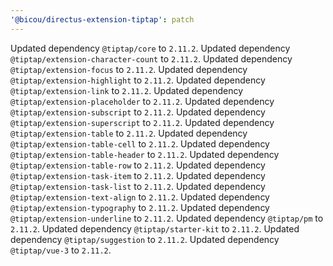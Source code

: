 ```yaml
---
'@bicou/directus-extension-tiptap': patch
---
```


Updated dependency `@tiptap/core` to `2.11.2`.
Updated dependency `@tiptap/extension-character-count` to `2.11.2`.
Updated dependency `@tiptap/extension-focus` to `2.11.2`.
Updated dependency `@tiptap/extension-highlight` to `2.11.2`.
Updated dependency `@tiptap/extension-link` to `2.11.2`.
Updated dependency `@tiptap/extension-placeholder` to `2.11.2`.
Updated dependency `@tiptap/extension-subscript` to `2.11.2`.
Updated dependency `@tiptap/extension-superscript` to `2.11.2`.
Updated dependency `@tiptap/extension-table` to `2.11.2`.
Updated dependency `@tiptap/extension-table-cell` to `2.11.2`.
Updated dependency `@tiptap/extension-table-header` to `2.11.2`.
Updated dependency `@tiptap/extension-table-row` to `2.11.2`.
Updated dependency `@tiptap/extension-task-item` to `2.11.2`.
Updated dependency `@tiptap/extension-task-list` to `2.11.2`.
Updated dependency `@tiptap/extension-text-align` to `2.11.2`.
Updated dependency `@tiptap/extension-typography` to `2.11.2`.
Updated dependency `@tiptap/extension-underline` to `2.11.2`.
Updated dependency `@tiptap/pm` to `2.11.2`.
Updated dependency `@tiptap/starter-kit` to `2.11.2`.
Updated dependency `@tiptap/suggestion` to `2.11.2`.
Updated dependency `@tiptap/vue-3` to `2.11.2`.
